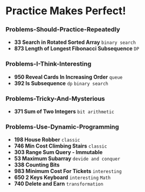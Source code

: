 # Practice Makes Perfect!

### Problems-Should-Practice-Repeatedly

- **33 Search in Rotated Sorted Array** `binary search`
- **873 Length of Longest Fibonacci Subsequence** `DP`


### Problems-I-Think-Interesting

- **950 Reveal Cards In Increasing Order** `queue`
- **392 Is Subsequence** `dp` `binary search`

### Problems-Tricky-And-Mysterious

- **371 Sum of Two Integers** `bit arithmetic`


### Problems-Use-Dynamic-Programming

- **198 House Robber** `classic`
- **746 Min Cost Climbing Stairs** `classic`
- **303 Range Sum Query - Immutable** 
- **53 Maximum Subarray** `devide and conquer`
- **338 Counting Bits** 
- **983 Minimum Cost For Tickets**  `interesting`
- **650 2 Keys Keyboard**  `interesting` `Math`
- **740 Delete and Earn** `transformation`


